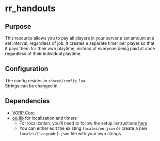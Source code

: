 # rr_handouts

## Purpose
This resource allows you to pay all players in your server a set amount at a set interval, regardless of job. It creates a separate timer per player so that it pays them for their own playtime, instead of everyone being paid at once regardless of their individual playtime.

## Configuration
The config resides in `shared/config.lua`  
Strings can be changed in 

## Dependencies
- [VORP Core](https://github.com/VORPCORE/vorp_core-lua)
- [ox_lib](https://github.com/overextended/ox_lib) for localization and timers
  - For localization, you'll need to follow the setup instructions [here](https://overextended.dev/ox_lib/Modules/Locale/Shared)
  - You can either edit the existing `locales/en.json` or create a new `locales/[langcode].json` file with your own strings
